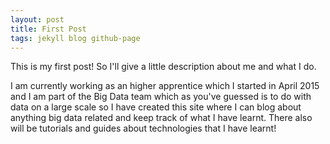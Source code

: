 ```yaml
---
layout: post
title: First Post
tags: jekyll blog github-page
---
```


This is my first post! So I'll give a little description about me and what I do.

I am currently working as an higher apprentice which I started in April 2015 and I am part of the Big Data team which as you've guessed is to do with data on a large scale so I have created this site where I can blog about anything big data related and keep track of what I have learnt. There also will be tutorials and guides about technologies that I have learnt! 



